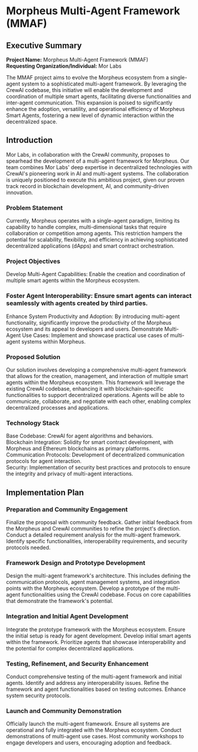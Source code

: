 # Morpheus Multi-Agent Framework (MMAF)
## Executive Summary

**Project Name:** Morpheus Multi-Agent Framework (MMAF)  
**Requesting Organization/Individual:** Mor Labs

The MMAF project aims to evolve the Morpheus ecosystem from a single-agent system to a sophisticated multi-agent framework. By leveraging the CrewAI codebase, this initiative will enable the development and coordination of multiple smart agents, facilitating diverse functionalities and inter-agent communication. This expansion is poised to significantly enhance the adoption, versatility, and operational efficiency of Morpheus Smart Agents, fostering a new level of dynamic interaction within the decentralized space.

## Introduction
Mor Labs, in collaboration with the CrewAI community, proposes to spearhead the development of a multi-agent framework for Morpheus. Our team combines Mor Labs' deep expertise in decentralized technologies with CrewAI's pioneering work in AI and multi-agent systems. The collaboration is uniquely positioned to execute this ambitious project, given our proven track record in blockchain development, AI, and community-driven innovation.

### Problem Statement
Currently, Morpheus operates with a single-agent paradigm, limiting its capability to handle complex, multi-dimensional tasks that require collaboration or competition among agents. This restriction hampers the potential for scalability, flexibility, and efficiency in achieving sophisticated decentralized applications (dApps) and smart contract orchestration.

### Project Objectives
Develop Multi-Agent Capabilities: Enable the creation and coordination of multiple smart agents within the Morpheus ecosystem.

### Foster Agent Interoperability: Ensure smart agents can interact seamlessly with agents created by third parties.
Enhance System Productivity and Adoption: By introducing multi-agent functionality, significantly improve the productivity of the Morpheus ecosystem and its appeal to developers and users.
Demonstrate Multi-Agent Use Cases: Implement and showcase practical use cases of multi-agent systems within Morpheus.

### Proposed Solution
Our solution involves developing a comprehensive multi-agent framework that allows for the creation, management, and interaction of multiple smart agents within the Morpheus ecosystem. This framework will leverage the existing CrewAI codebase, enhancing it with blockchain-specific functionalities to support decentralized operations. Agents will be able to communicate, collaborate, and negotiate with each other, enabling complex decentralized processes and applications.

### Technology Stack
Base Codebase: CrewAI for agent algorithms and behaviors.  
Blockchain Integration: Solidity for smart contract development, with Morpheus and Ethereum blockchains as primary platforms.  
Communication Protocols: Development of decentralized communication protocols for agent interaction.  
Security: Implementation of security best practices and protocols to ensure the integrity and privacy of multi-agent interactions.  

## Implementation Plan
### Preparation and Community Engagement 
Finalize the proposal with community feedback. Gather initial feedback from the Morpheus and CrewAI communities to refine the project's direction. 
Conduct a detailed requirement analysis for the multi-agent framework. Identify specific functionalities, interoperability requirements, and security protocols needed.

### Framework Design and Prototype Development
Design the multi-agent framework's architecture. This includes defining the communication protocols, agent management systems, and integration points with the Morpheus ecosystem.
Develop a prototype of the multi-agent functionalities using the CrewAI codebase. Focus on core capabilities that demonstrate the framework's potential.

### Integration and Initial Agent Development
Integrate the prototype framework with the Morpheus ecosystem. Ensure the initial setup is ready for agent development.
Develop initial smart agents within the framework. Prioritize agents that showcase interoperability and the potential for complex decentralized applications.

### Testing, Refinement, and Security Enhancement
Conduct comprehensive testing of the multi-agent framework and initial agents. Identify and address any interoperability issues.
Refine the framework and agent functionalities based on testing outcomes. Enhance system security protocols. 

### Launch and Community Demonstration
Officially launch the multi-agent framework. Ensure all systems are operational and fully integrated with the Morpheus ecosystem.
Conduct demonstrations of multi-agent use cases. Host community workshops to engage developers and users, encouraging adoption and feedback. 
